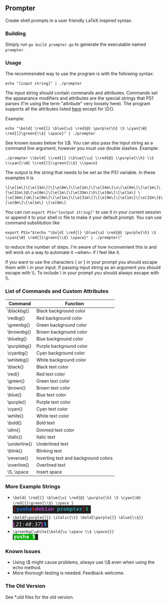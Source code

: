 ## Prompter
Create shell prompts in a user friendly LaTeX inspired syntax.

### Building
Simply run `go build prompter.go` to generate the executable named `prompter`.

### Usage
The recommended way to use the program is with the following syntax:

    echo "[input string]" | ./prompter

The input string should contain commands and attributes. Commands set the appearance modifiers and attributes are the special strings that PS1 parses (I'm using the term "attribute" very loosely here). The program supports all the attributes listed [here](https://www.cyberciti.biz/tips/howto-linux-unix-bash-shell-setup-prompt.html) except for \\D{}.

Example:

    echo "\bold{ \red{[} \blue{\u} \red{@} \purple{\h} \S \cyan{\W} \red{]}\green{\\$} \space}" | ./prompter

See known issues below for \\\\$. You can also pass the input string as a command line argument, however you must use double slashes. Example:

    ./prompter \\bold{ \\red{[} \\blue{\\u} \\red{@} \\purple{\\h} \\S \\cyan{\\W} \\red{]}\\green{\\$} \\space}

The output is the string that needs to be set as the PS1 variable. In these examples it is

    \[\e[1m\]\[\e[31m\][\[\e[0m\]\[\e[1m\]\[\e[34m\]\u\[\e[0m\]\[\e[1m\]\[\e[31m\]@\[\e[0m\]\[\e[1m\]\[\e[35m\]\h\[\e[0m\]\[\e[1m\] \[\e[36m\]\W\[\e[0m\]\[\e[1m\]\[\e[31m\]]\[\e[0m\]\[\e[1m\]\[\e[32m\]$\[\e[0m\]\[\e[1m\] \[\e[0m\] 

You can run `export PS1="[output string]"` to use it in your current session or append it to your shell rc file to make it your default prompt. You can use command substitution like

    export PS1="$(echo "\bold{ \red{[} \blue{\u} \red{@} \purple{\h} \S \cyan{\W} \red{]}\green{\\$} \space}" | ./prompter)"

to reduce the number of steps. I'm aware of how inconvenient this is and will work on a way to automate it ~when~ if I feel like it.

If you want to use the characters { or } in your prompt you should escape them with \\ in your input. If passing input string as an argument you should escape with \\\\. To include \\ in your prompt you should always escape with \\\\.

### List of Commands and Custom Attributes
| Command       | Function                             |
| ------------- | -------------------------------------|
| \blackbg{}    | Black background color               |
| \redbg{}      | Red background color                 |
| \greenbg{}    | Green background color               |
| \brownbg{}    | Brown background color               |
| \bluebg{}     | Blue background color                |
| \purplebg{}   | Purple background color              |
| \cyanbg{}     | Cyan background color                |
| \whitebg{}    | White background color               |
| \black{}      | Black text color                     |
| \red{}        | Red text color                       |
| \green{}      | Green text color                     |
| \brown{}      | Brown text color                     |
| \blue{}       | Blue text color                      |
| \purple{}     | Purple text color                    |
| \cyan{}       | Cyan text color                      |
| \white{}      | White text color                     |
| \bold{}       | Bold text                            |
| \dim{}        | Dimmed text color                    |
| \italic{}     | Italic text                          |
| \underline{}  | Underlined text                      |
| \blink{}      | Blinking text                        |
| \reverse{}    | Inverting text and background colors |
| \overline{}   | Overlined text                       |
| \S, \space    | Insert space                               |

### More Example Strings
* `\bold{ \red{[} \blue{\u} \red{@} \purple{\h} \S \cyan{\W} \red{]}\green{\\$} \space }`  
![Screenshot 1](screenshots/prompter1.png)  
* `\bold{\purple{[}} \italic{\t} \bold{\purple{]} \blue{\\$}}`  
![Screenshot 2](screenshots/prompter2.png)  
* `\greenbg{\white{\bold{\u \space \\$ \space}}}`  
![Screenshot 3](screenshots/prompter3.png)

### Known Issues
* Using \\$ might cause problems, always use \\\\$ even when using the echo method.
* More thorough testing is needed. Feedback welcome.

### The Old Version
See *.old files for the old version.
